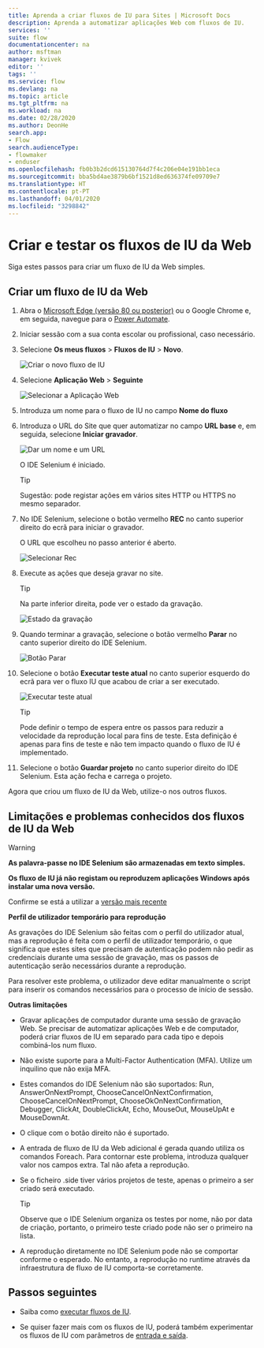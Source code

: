 ```yaml
---
title: Aprenda a criar fluxos de IU para Sites | Microsoft Docs
description: Aprenda a automatizar aplicações Web com fluxos de IU.
services: ''
suite: flow
documentationcenter: na
author: msftman
manager: kvivek
editor: ''
tags: ''
ms.service: flow
ms.devlang: na
ms.topic: article
ms.tgt_pltfrm: na
ms.workload: na
ms.date: 02/28/2020
ms.author: DeonHe
search.app:
- Flow
search.audienceType:
- flowmaker
- enduser
ms.openlocfilehash: fb0b3b2dcd615130764d7f4c206e04e191bb1eca
ms.sourcegitcommit: bba5bd4ae3879b6bf1521d8ed636374fe09709e7
ms.translationtype: HT
ms.contentlocale: pt-PT
ms.lasthandoff: 04/01/2020
ms.locfileid: "3298842"
---
```

# <a name="create-and-test-your-web-ui-flows"></a>Criar e testar os fluxos de IU da Web

Siga estes passos para criar um fluxo de IU da Web simples.

## <a name="create-a-web-ui-flow"></a>Criar um fluxo de IU da Web

1. Abra o [Microsoft Edge (versão 80 ou posterior)](https://www.microsoft.com/edge) ou o Google Chrome e, em seguida, navegue para o [Power Automate](https://flow.microsoft.com/).

1. Iniciar sessão com a sua conta escolar ou profissional, caso necessário.

1. Selecione **Os meus fluxos** > **Fluxos de IU** > **Novo**.

   ![Criar o novo fluxo de IU](../media/create-windows-ui-flow/create-new.png "Criar novo fluxo de IU")

1. Selecione **Aplicação Web** > **Seguinte**
    
   ![Selecionar a Aplicação Web](../media/create-web-ui-flow/select-web-app.png "Selecionar aplicação Web")

1. Introduza um nome para o fluxo de IU no campo **Nome do fluxo**

1. Introduza o URL do Site que quer automatizar no campo **URL base** e, em seguida, selecione **Iniciar gravador**.

   ![Dar um nome e um URL](../media/create-web-ui-flow/give-a-name.png "Dar um nome e um URL") 

   O IDE Selenium é iniciado.

   >[!TIP] 
   >Sugestão: pode registar ações em vários sites HTTP ou HTTPS no mesmo separador.  

1. No IDE Selenium, selecione o botão vermelho **REC** no canto superior direito do ecrã para iniciar o gravador.

   O URL que escolheu no passo anterior é aberto.

   ![Selecionar Rec](../media/create-web-ui-flow/select-rec.png "Selecionar Rec")

1.  Execute as ações que deseja gravar no site. 
    
    >[!TIP]
    >Na parte inferior direita, pode ver o estado da gravação.

    ![Estado da gravação](../media/create-web-ui-flow/recording-status.png "Estado da gravação")

1.  Quando terminar a gravação, selecione o botão vermelho **Parar** no canto superior direito do IDE Selenium.

    ![Botão Parar](../media/create-web-ui-flow/stop-button.png "Botão Parar" )

1. Selecione o botão **Executar teste atual** no canto superior esquerdo do ecrã para ver o fluxo IU que acabou de criar a ser executado.

    ![Executar teste atual](../media/create-web-ui-flow/run-test.png "Executar teste atual")

   >[!TIP]
   >Pode definir o tempo de espera entre os passos para reduzir a velocidade da reprodução local para fins de teste. Esta definição é apenas para fins de teste e não tem impacto quando o fluxo de IU é implementado.  
  
1. Selecione o botão **Guardar projeto** no canto superior direito do IDE Selenium. Esta ação fecha e carrega o projeto.

Agora que criou um fluxo de IU da Web, utilize-o nos outros fluxos.

## <a name="limitations-and-known-issues-for-web-ui-flows"></a>Limitações e problemas conhecidos dos fluxos de IU da Web

>[!WARNING]
>**As palavra-passe no IDE Selenium são armazenadas em texto simples.**  


**Os fluxo de IU já não registam ou reproduzem aplicações Windows após instalar uma nova versão.**

Confirme se está a utilizar a [versão mais recente](https://go.microsoft.com/fwlink/?linkid=2102613&clcid=0x409)

**Perfil de utilizador temporário para reprodução**

As gravações do IDE Selenium são feitas com o perfil do utilizador atual, mas a reprodução é feita com o perfil de utilizador temporário, o que significa que estes sites que precisam de autenticação podem não pedir as credenciais durante uma sessão de gravação, mas os passos de autenticação serão necessários durante a reprodução. 

Para resolver este problema, o utilizador deve editar manualmente o script para inserir os comandos necessários para o processo de início de sessão.

**Outras limitações**

-   Gravar aplicações de computador durante uma sessão de gravação Web. Se precisar de automatizar aplicações Web e de computador, poderá criar fluxos de IU em separado para cada tipo e depois combiná-los num fluxo.

-   Não existe suporte para a Multi-Factor Authentication (MFA). Utilize um inquilino que não exija MFA.

-   Estes comandos do IDE Selenium não são suportados: Run, AnswerOnNextPrompt, ChooseCancelOnNextConfirmation, ChooseCancelOnNextPrompt, ChooseOkOnNextConfirmation, Debugger, ClickAt, DoubleClickAt, Echo, MouseOut, MouseUpAt e MouseDownAt.

-   O clique com o botão direito não é suportado. 

-   A entrada de fluxo de IU da Web adicional é gerada quando utiliza os comandos Foreach. Para contornar este problema, introduza qualquer valor nos campos extra. Tal não afeta a reprodução.

-   Se o ficheiro .side tiver vários projetos de teste, apenas o primeiro a ser criado será executado. 

     >[!TIP]
     >Observe que o IDE Selenium organiza os testes por nome, não por data de criação, portanto, o primeiro teste criado pode não ser o primeiro na lista.

-   A reprodução diretamente no IDE Selenium pode não se comportar conforme o esperado. No entanto, a reprodução no runtime através da infraestrutura de fluxo de IU comporta-se corretamente.

## <a name="next-steps"></a>Passos seguintes

- Saiba como [executar fluxos de IU](run-ui-flow.md).

- Se quiser fazer mais com os fluxos de IU, poderá também experimentar os fluxos de IU com parâmetros de [entrada e saída](inputs-outputs-web.md).

 
